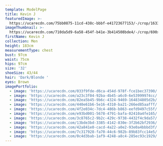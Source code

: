 ```yaml
---
template: ModelPage
title: Kevin J
featuredImage: >-
  https://ucarecdn.com/75bb0875-11cd-438c-bbbf-e41723677153/-/crop/1633x874/0,700/-/preview/
imageThumbnail: >-
  https://ucarecdn.com/710da5d9-6a58-454f-b41e-3b414508bde4/-/crop/690x1048/561,444/-/preview/
firstName: Kevin J
collection: Men
height: 183cm
measurementType: chest
bust: 97cm
waist: 75cm
hips: 97cm
size: '32'
shoeSize: 43/44
hair: 'Dark/Blonde '
eyes: Brown
imagePortfolio:
  - image: 'https://ucarecdn.com/033f9fde-d6ca-454d-978f-fce1bec37390/'
  - image: 'https://ucarecdn.com/a23c3f04-92ba-4b45-a6c0-6e53999974cc/'
  - image: 'https://ucarecdn.com/82ea5b45-9b6c-4324-9469-164834805d2b/'
  - image: 'https://ucarecdn.com/440e61b6-5e16-4310-ba21-266ed85aafff/'
  - image: 'https://ucarecdn.com/4f2e034c-7dc4-486b-b863-eefd9497c55f/'
  - image: 'https://ucarecdn.com/e93bd001-5678-4791-bafa-02410a4fe165/'
  - image: 'https://ucarecdn.com/3c8765c2-9b2c-429c-9738-4432f4c9da57/'
  - image: 'https://ucarecdn.com/13bde3bd-3385-4142-830e-3f2b62bf2936/'
  - image: 'https://ucarecdn.com/42a841e0-cacd-4a22-a0e2-93e0a4bbbd3f/'
  - image: 'https://ucarecdn.com/7c317928-fa70-44c6-982b-89b83fcc14e5/'
  - image: 'https://ucarecdn.com/0c4d3bab-1af9-4248-a8c4-285ec93c1929/'
---
```


